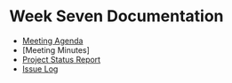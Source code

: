 # Week Seven Documentation
- [Meeting Agenda](Meeting-Agenda-Week-7.pdf)
- [Meeting Minutes]
- [Project Status Report](Project_Status_Report_week7.pdf)
- [Issue Log](Issue_Log_week7.pdf)
